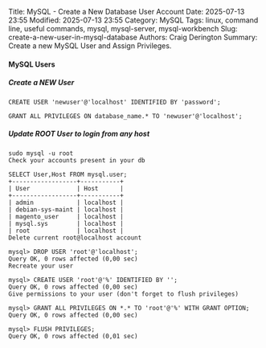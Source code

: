 Title: MySQL - Create a New Database User Account
Date: 2025-07-13 23:55
Modified: 2025-07-13 23:55
Category: MySQL
Tags: linux, command line, useful commands, mysql, mysql-server, mysql-workbench
Slug: create-a-new-user-in-mysql-database
Authors: Craig Derington
Summary: Create a new MySQL User and Assign Privileges.

#### MySQL Users

##### Create a NEW User
```
CREATE USER 'newuser'@'localhost' IDENTIFIED BY 'password';

GRANT ALL PRIVILEGES ON database_name.* TO 'newuser'@'localhost';
```

##### Update ROOT User to login from any host

```
sudo mysql -u root
Check your accounts present in your db

SELECT User,Host FROM mysql.user;
+------------------+-----------+
| User             | Host      |
+------------------+-----------+
| admin            | localhost |
| debian-sys-maint | localhost |
| magento_user     | localhost |
| mysql.sys        | localhost |
| root             | localhost |
Delete current root@localhost account

mysql> DROP USER 'root'@'localhost';
Query OK, 0 rows affected (0,00 sec)
Recreate your user

mysql> CREATE USER 'root'@'%' IDENTIFIED BY '';
Query OK, 0 rows affected (0,00 sec)
Give permissions to your user (don't forget to flush privileges)

mysql> GRANT ALL PRIVILEGES ON *.* TO 'root'@'%' WITH GRANT OPTION;
Query OK, 0 rows affected (0,00 sec)

mysql> FLUSH PRIVILEGES;
Query OK, 0 rows affected (0,01 sec)

```
